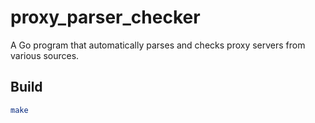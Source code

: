 # proxy_parser_checker

A Go program that automatically parses and checks proxy servers from various sources.

## Build

```bash
make
```